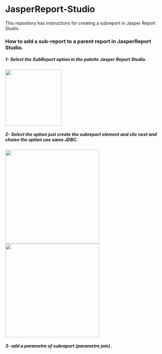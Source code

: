# JasperReport-Studio
This repository has instructions for creating a subreport in Jasper Report Studio.
<h3>How to add a sub-report to a parent report in JasperReport Studio.</h3>
<h5>1- Select the SubReport option in the palette Jasper Report Studio.</h5>

<img src="https://github.com/user-attachments/assets/42b61fed-6f6a-4618-a7bd-c6a61f2d0f89" width="180" />

<h5>2- Select the option just create the subreport element and clic next and choise the option use sams JDBC.</h5>

<img src="https://github.com/user-attachments/assets/945f3500-ca3e-4c2b-b6ba-a96b4afda758" width="300" />

<img src="https://github.com/user-attachments/assets/d6077ab6-6101-47e8-a766-bae810a5e338" width="300" />
<h5>3- add a parametre of subraport (parametre join) .</h5>
